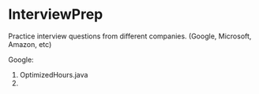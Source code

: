# InterviewPrep
Practice interview questions from different companies. (Google, Microsoft, Amazon, etc)

Google:
1. OptimizedHours.java
2. 
